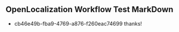 ## OpenLocalization Workflow Test MarkDown
* cb46e49b-fba9-4769-a876-f260eac74699 thanks!

<!--HONumber=Sep16_HO1-->


